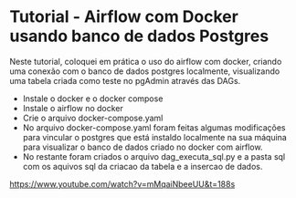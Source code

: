 
# Tutorial - Airflow com Docker usando banco de dados Postgres

Neste tutorial, coloquei em prática o uso do airflow com docker, criando uma conexão com o banco de dados postgres localmente, visualizando uma tabela criada como teste no pgAdmin através das DAGs.

- Instale o docker e o docker compose
- Instale o airflow no docker 
- Crie o arquivo docker-compose.yaml
- No arquivo docker-compose.yaml foram feitas algumas modificações para vincular o postgres que está instaldo localmente na sua máquina para visualizar o banco de dados criado no docker com airflow.
- No restante foram criados o arquivo dag_executa_sql.py e a pasta sql com os aquivos sql da criacao da tabela e a insercao de dados.

https://www.youtube.com/watch?v=mMqaiNbeeUU&t=188s


